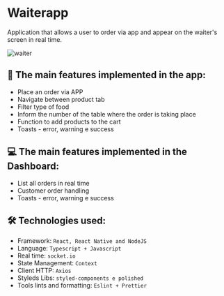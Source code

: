 # Waiterapp

Application that allows a user to order via app and appear on the waiter's screen in real time.

![waiter](https://user-images.githubusercontent.com/63273269/208125081-62c20fdd-60a5-42a0-8cb3-95651f66bc40.PNG)

## 📱 The main features implemented in the app:

* Place an order via APP
* Navigate between product tab
* Filter type of food
* Inform the number of the table where the order is taking place
* Function to add products to the cart
* Toasts - error, warning e success

## 💻 The main features implemented in the Dashboard:

* List all orders in real time
* Customer order handling
* Toasts - error, warning e success

## 🛠 Technologies used:

* Framework: `React, React Native and NodeJS`
* Language: `Typescript + Javascript`
* Real time: `socket.io`
* State Management: `Context`
* Client HTTP: `Axios`
* Styleds Libs: `styled-components e polished`
* Tools lints and formatting: `Eslint + Prettier`
